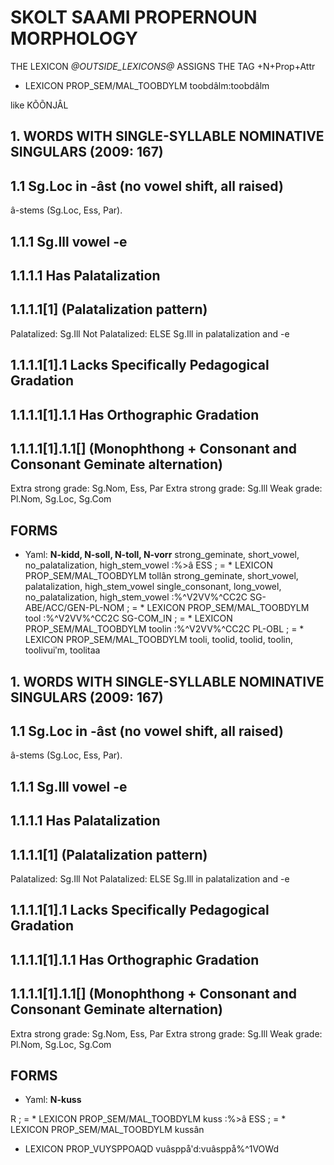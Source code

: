 
# SKOLT SAAMI PROPERNOUN MORPHOLOGY 

THE LEXICON *@OUTSIDE_LEXICONS@* ASSIGNS THE TAG +N+Prop+Attr



















































































 * LEXICON PROP_SEM/MAL_TOOBDYLM  toobdâlm:toobdâlm













like KÕÕNJÂL 
## 1. WORDS WITH SINGLE-SYLLABLE NOMINATIVE SINGULARS (2009: 167)
## 1.1 Sg.Loc in -âst (no vowel shift, all raised)
 â-stems (Sg.Loc, Ess, Par).
## 1.1.1 Sg.Ill vowel	-e
## 1.1.1.1 Has Palatalization
## 1.1.1.1[1] (Palatalization pattern)
 Palatalized: Sg.Ill
 Not Palatalized: ELSE
   Sg.Ill in palatalization and -e
## 1.1.1.1[1].1 Lacks Specifically Pedagogical Gradation
## 1.1.1.1[1].1.1 Has Orthographic Gradation
## 1.1.1.1[1].1.1[] (Monophthong + Consonant and Consonant Geminate alternation)
 Extra strong grade: Sg.Nom, Ess, Par
 Extra strong grade: Sg.Ill
 Weak grade: Pl.Nom, Sg.Loc, Sg.Com
## FORMS
* Yaml: **N-kidd, N-soll, N-toll, N-vorr**
strong_geminate, short_vowel, no_palatalization, high_stem_vowel 
:%>â ESS ;    		  = * LEXICON PROP_SEM/MAL_TOOBDYLM  tollân
strong_geminate, short_vowel, palatalization, high_stem_vowel
single_consonant, long_vowel, no_palatalization, high_stem_vowel
:%^V2VV%^CC2C SG-ABE/ACC/GEN-PL-NOM ;	= * LEXICON PROP_SEM/MAL_TOOBDYLM  tool
:%^V2VV%^CC2C SG-COM_IN ;               = * LEXICON PROP_SEM/MAL_TOOBDYLM  toolin
:%^V2VV%^CC2C PL-OBL ;	                = * LEXICON PROP_SEM/MAL_TOOBDYLM  tooli, toolid, toolid, toolin, toolivuiʹm, toolitaa







## 1. WORDS WITH SINGLE-SYLLABLE NOMINATIVE SINGULARS (2009: 167)
## 1.1 Sg.Loc in -âst (no vowel shift, all raised)
 â-stems (Sg.Loc, Ess, Par).
## 1.1.1 Sg.Ill vowel	-e
## 1.1.1.1 Has Palatalization
## 1.1.1.1[1] (Palatalization pattern)
 Palatalized: Sg.Ill
 Not Palatalized: ELSE
   Sg.Ill in palatalization and -e
## 1.1.1.1[1].1 Lacks Specifically Pedagogical Gradation
## 1.1.1.1[1].1.1 Has Orthographic Gradation
## 1.1.1.1[1].1.1[] (Monophthong + Consonant and Consonant Geminate alternation)
 Extra strong grade: Sg.Nom, Ess, Par
 Extra strong grade: Sg.Ill
 Weak grade: Pl.Nom, Sg.Loc, Sg.Com
## FORMS
* Yaml: **N-kuss**

R ;		= * LEXICON PROP_SEM/MAL_TOOBDYLM  kuss
:%>â ESS ;     		 = * LEXICON PROP_SEM/MAL_TOOBDYLM  kussân








 * LEXICON PROP_VUYSPPOAQD  vuâsppåʹd:vuâsppå%^1VOWd
